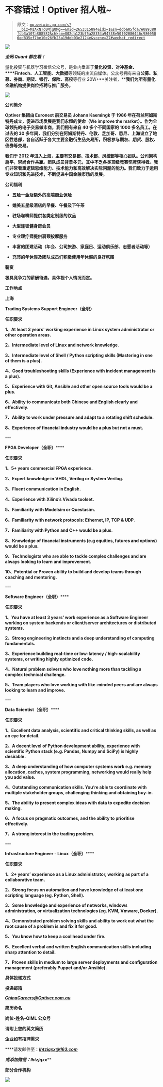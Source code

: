 # 不容错过！Optiver 招人啦~

> 原文：[`mp.weixin.qq.com/s?__biz=MzAxNTc0Mjg0Mg==&mid=2653315894&idx=1&sn=ddba05fda7e089380fcb3a107a808582&chksm=802da123b75a28354a94538e50f02086446c9860506ed835ef7be10e26fb23a19deb03e2124e&scene=27#wechat_redirect`](http://mp.weixin.qq.com/s?__biz=MzAxNTc0Mjg0Mg==&mid=2653315894&idx=1&sn=ddba05fda7e089380fcb3a107a808582&chksm=802da123b75a28354a94538e50f02086446c9860506ed835ef7be10e26fb23a19deb03e2124e&scene=27#wechat_redirect)

![](img/247594ba6833408941f5f7b4180369cc.png)

***全网 Quant 都在看！***

量化投资与机器学习微信公众号，是业内垂直于**量化投资、对冲基金、****Fintech、人工智能、大数据**等领域的主流自媒体。公众号拥有来自**公募、私募、券商、期货、银行、保险、高校**等行业 20W+**关注者，****我们为所有量化金融机构提供岗位招聘与推广服务。**

**![](img/9480f1bc58d545b1b503b688e3b2cffb.png)**

****公司简介**** 

**Optiver 集团由 Euronext 前交易员 Johann Kaemingk 于 1986 年在荷兰阿姆斯特丹成立，促进市场发展是我们永恒的使命（We improve the market）。作为全球领先的电子交易做市商，我们拥有来自 40 多个不同国家的 1000 多名员工。在过去的 30 多年间，我们分别在阿姆斯特丹、伦敦、芝加哥、悉尼、上海设立了地区性总部，各自活跃于各大主要金融衍生品交易所，积极参与期权、期货、股权、债券等交易。**

**我们于 2012 年进入上海，主要有交易部、技术部、风控部等核心团队。公司架构扁平，崇尚合作共赢。团队成员背景多元，其中不乏各类顶级竞赛奖牌获得者。我们非常看重逻辑思维能力、技术能力和高效解决实际问题的能力。我们致力于运用专业知识和先进技术，不断促进中国金融市场的发展。**

****公司福利****

*   **五险一金及额外的高端商业保险**

*   **媲美五星级酒店的早餐、午餐及下午茶**

*   **驻场咖啡师提供各类定制级的饮品**

*   **大型连锁健身房会员**

*   **专业理疗师提供肩颈按摩服务**

*   **丰富的团建活动（年会、公司旅游、家庭日、运动俱乐部、志愿者活动等）**

*   **充沛的年休假及团队成员们积极使用年休假的良好氛围**

****薪资****

**极具竞争力的薪酬待遇，具体视个人情况而定。**

****工作地点****

**上海**

****Trading Systems Support Engineer（全职）****

****任职要求****

**1、At least 3 years' working experience in Linux system administrator or other operation areas.**

**2、Intermediate level of Linux and network knowledge.**

**3、Intermediate level of Shell / Python scripting skills (Mastering in one of them is a plus).**

**4、Good troubleshooting skills (Experience with incident management is a plus).**

**5、Experience with Git, Ansible and other open source tools would be a plus.**

**6、Ability to communicate both Chinese and English clearly and effectively.**

**7、Ability to work under pressure and adapt to a rotating shift schedule.**

**8、Experience of financial industry would be a plus but not a must.**

**---** 

****FPGA Developer**（全职）******

****任职要求****

**1、5+ years commercial FPGA experience.**

**2、Expert knowledge in VHDL, Verilog or System Verilog.**

**3、Fluent communication in English.**

**4、Experience with Xilinx’s Vivado toolset.**

**5、Familiarity with Modelsim or Questasim.**

**6、Familiarity with network protocols: Ethernet, IP, TCP & UDP.**

**7、Familiarity with Python and C++ would be a plus.**

**8、Knowledge of financial instruments (e.g equities, futures and options) would be a plus.**

**9、Technologists who are able to tackle complex challenges and are always looking to learn and improvement.**

**10、Potential or Proven ability to build and develop teams through coaching and mentoring.**

**---**

****Software Engineer**（全职）******

****任职要求****

**1、You have at least 3 years’ work experience as a Software Engineer working on system backends or client/server architectures or distributed systems.**

**2、Strong engineering instincts and a deep understanding of computing fundamentals.**

**3、Experience building real-time or low-latency / high-scalability systems, or writing highly optimized code.**

**4、Natural problem solvers who love nothing more than tackling a complex technical challenge.**

**5、Team players who love working with like-minded peers and are always looking to learn and improve.**

**---**

****Data Scientist**（全职）******

****任职要求****

**1、Excellent data analysis, scientific and critical thinking skills, as well as an eye for detail.**

**2、A decent level of Python development ability, experience with scientific Python stack (e.g. Pandas, Numpy and SciPy) is highly desirable.**

**3、A deep understanding of how computer systems work e.g. memory allocation, caches, system programming, networking would really help you add value.**

**4、Outstanding communication skills. You’re able to coordinate with multiple stakeholder groups, challenging thinking and obtaining buy-in.**

**5、The ability to present complex ideas with data to expedite decision making.**

**6、A focus on pragmatic outcomes, and the ability to prioritise effectively.**

**7、A strong interest in the trading problem.**

**---**

****Infrastructure Engineer - Linux**（全职）******

****任职要求****

**1、2+ years’ experience as a Linux administrator, working as part of a collaborative team.**

**2、Strong focus on automation and have knowledge of at least one scripting language (eg. Python, Shell).**

**3、Some knowledge and experience of networks, windows administration, or virtualization technologies (eg. KVM, Vmware, Docker).**

**4、Demonstrated problem solving skills and ability to work out what the root cause of a problem is and fix it for good.**

**5、You know how to keep a cool head under fire.**

**6、Excellent verbal and written English communication skills including sharp attention to detail.**

**7、Proven skills in medium to large server deployments and configuration management (preferably Puppet and/or Ansible).**

****具体投递方式****

**投递邮箱**

*****ChinaCareers@Optiver.com.au*****

****简历命名****

****岗位-姓名-QIML 公众号****

****请附上您的英文简历****

****企业如有招聘需求**** 

****请发邮件至：*****lhtzjqxx@163.com*****

*******或添加微信：********l******htz******jqxx*****

****部分合作机构****

**![](img/b97814c9e1b0d7939e46a7dbe320ff32.png)**